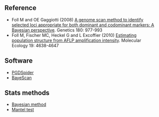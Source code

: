 ## Reference
- Foll M and OE Gaggiotti (2008) [A genome scan method to identify selected loci appropriate for both dominant and codominant markers: A Bayesian perspective](https://www.genetics.org/content/180/2/977.abstract). Genetics 180: 977-993
- Foll M, Fischer MC, Heckel G and L Excoffier (2010) [Estimating population structure from AFLP amplification intensity](https://onlinelibrary.wiley.com/doi/abs/10.1111/j.1365-294X.2010.04820.x). Molecular Ecology 19: 4638-4647

## Software
- [PGDSpider](http://www.cmpg.unibe.ch/software/PGDSpider/)
- [BayeScan](http://cmpg.unibe.ch/software/BayeScan/)

## Stats methods
- [Bayesian method](https://en.wikipedia.org/wiki/Bayesian_inference)
- [Mantel test](https://en.wikipedia.org/wiki/Mantel_test)
